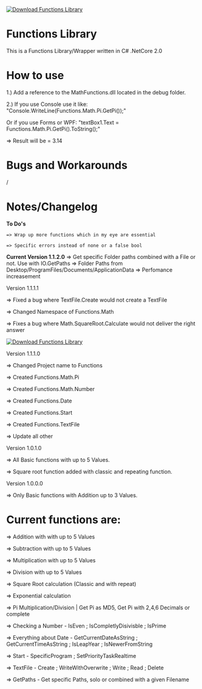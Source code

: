 [![Download Functions Library](https://img.shields.io/sourceforge/dt/functionslibrary.svg)](https://sourceforge.net/projects/functionslibrary/files/latest/download)

# Functions Library
This is a Functions Library/Wrapper written in C# .NetCore 2.0


# How to use
1.) Add a reference to the MathFunctions.dll located in the debug folder.

2.) If you use Console use it like: "Console.WriteLine(Functions.Math.Pi.GetPi());"

 Or if you use Forms or WPF: "textBox1.Text = Functions.Math.Pi.GetPi().ToString();"

=> Result will be = 3.14

# Bugs and Workarounds

/

# Notes/Changelog

**To Do's**

	=> Wrap up more functions which in my eye are essential
	
	=> Specific errors instead of none or a false bool

**Current Version 1.1.2.0**
	=> Get specific Folder paths combined with a File or not. Use with IO.GetPaths
	=> Folder Paths from Desktop/ProgramFiles/Documents/ApplicationData
	=> Perfomance increasement

Version 1.1.1.1
	
=> Fixed a bug where TextFile.Create would not create a TextFile
	
=> Changed Namespace of Functions.Math
	
=> Fixes a bug where Math.SquareRoot.Calculate would not deliver the right answer

[![Download Functions Library](https://a.fsdn.com/con/app/sf-download-button)](https://sourceforge.net/projects/functionslibrary/files/latest/download)


Version 1.1.1.0

=> Changed Project name to Functions

=> Created Functions.Math.Pi

=> Created Functions.Math.Number
	
=> Created Functions.Date
	
=> Created Functions.Start
	
=> Created Functions.TextFile
	
=> Update all other


Version 1.0.1.0 

=> All Basic functions with up to 5 Values.

=> Square root function added with classic and repeating function.

	
Version 1.0.0.0 

=> Only Basic functions with Addition up to 3 Values.

# Current functions are:

=> Addition with with up to 5 Values

=> Subtraction with up to 5 Values

=> Multiplication with up to 5 Values

=> Division with up to 5 Values

=> Square Root calculation (Classic and with repeat)

=> Exponential calculation

=> Pi Multiplication/Division | Get Pi as MD5, Get Pi with 2,4,6 Decimals or complete

=> Checking a Number - IsEven ; IsCompletlyDisivisble ; IsPrime

=> Everything about Date - GetCurrentDateAsString ; GetCurrentTimeAsString ; IsLeapYear ; IsNewerFromString

=> Start - SpecificProgram ; SetPriorityTaskRealtime

=> TextFile - Create ; WriteWithOverwrite ; Write ; Read ; Delete

=> GetPaths - Get specific Paths, solo or combined with a given Filename
